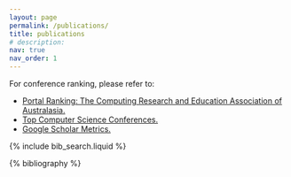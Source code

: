 ```yaml
---
layout: page
permalink: /publications/
title: publications
# description: 
nav: true
nav_order: 1
---
```

For conference ranking, please refer to:
- [Portal Ranking: The Computing Research and Education Association of Australasia.](http://portal.core.edu.au/conf-ranks/)
- [Top Computer Science Conferences.](https://research.com/conference-rankings/computer-science)
- [Google Scholar Metrics.](https://scholar.google.com/citations?view_op=top_venues&hl=en&vq=eng)

<!-- _pages/publications.md -->

<!-- Bibsearch Feature -->

{% include bib_search.liquid %}

<div class="publications">

{% bibliography %}

</div>
